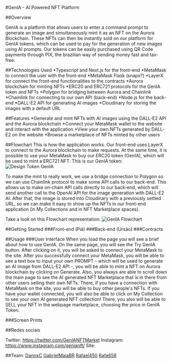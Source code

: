 #GenIA - AI Powered NFT Platform 


##Overview

GenIA is a platform that allows users to enter a command prompt to generate an image and simultaneously mint it as an NFT on the Aurora Blockchain. These NFTs can then be instantly sold on our platform for GenIA tokens, which can be used to pay for the generation of new images using AI prompts. Our tokens can be easily purchased using QR Code payments through PIX, the brazilian way of sending money fast and tax-free.

##Technologies Used
*Typescript and Next.js for the front-end
*MetaMask to connect the user with the front-end
*MetaMask Flask (snaps?)
*LayerX for connect the front-end functionalities to the contracts
*Aurora blockchain for minting NFTs
*ERC20 and ERC721 protocols for the GenIA token and NFTs
*Polygon for bridging between Aurora and Chainlink
*Chainlink for connecting to our own API (back-end)
*Node.js for the back-end
*DALL-E2 API for generating AI images
*Cloudinary for storing the images with a default URL

##Features
*Generate and mint NFTs with AI images using the DALL-E2 API and the Aurora blockchain
*Connect your MetaMask wallet to the website and interact with the application
*View your own NFTs generated by DALL-E2 on the website
*Browse a marketplace of NFTs minted by other users

##Flowchart
This is how the application works.
Our front-end uses LayerX to connect to the Aurora blockchain to make requests. At the same time, it is possible to use your MetaMask to buy our ERC20 token (GenIA), which will be used to mint a ERC721 NFT. 
This is our GenIA token:
![Design Token GenIA](https://user-images.githubusercontent.com/101767386/229327957-ea444163-4399-4cf1-899c-d39c3b03eda8.png)

To make the mint to really work, we use a bridge connection to Polygon so we can use Chainlink protocol to make some API calls to our back-end. This allows us to make on-chain API calls directly to our back-end, which will send another call to the OpenAI API for the image generation with DALL-E2 AI. After that, the image is stored into Cloudinary with a previously settled URL, so we can make it easy to show up the NFTs in our front-end application (in My Collections and in NFT Marketplace spaces).

Take a look on this Flowchart representation:
![GenIA Flowchart](https://user-images.githubusercontent.com/101767386/229328062-6161c5db-967d-4f83-903e-12862d29114c.jpg)


##Getting Started
###Front-end (Piá)
###Back-end (Ursão)
###Contracts

##Usage
###User Interface
When you load the page you will see a brief about how to use GenIA. On the same page, you will see the Try GenIA button. After clicking on it, you will be asked to connect your MetaMask to the site. After you successfully connect your MetaMask, you will be able to see a text box to input your own PROMPT - which will be used to generate an AI image from DALL-E2 API -, you will be able to mint a NFT on Aurora blockchain by clicking on Generate.
Also, you always are able to scroll down the main page to see the AI generated NFT Marketplace that is in there from other users selling their own NFTs. There, if you have a connection with MetaMask on the site, you will be able to buy other people's NFTs.
If you have your wallet connected, you will also be able to click on My Collection to see your own AI generated NFT collection! There, you also will be able to SELL your NFT in the webpage marketplace, choosing the price in GenIA Token.

###Screen Prints




##Redes sociais

Twitter: https://twitter.com/GenIANFTMarket
Instagram: https://www.instagram.com/genianft/
Site:


##Team:
[DannxC](https://github.com/DannxC)
[GabrielMaiaBR](https://github.com/GabrielMaiaBR)
[Rafael450](https://github.com/Rafael450)
[Rafa658](https://github.com/Rafa658)
